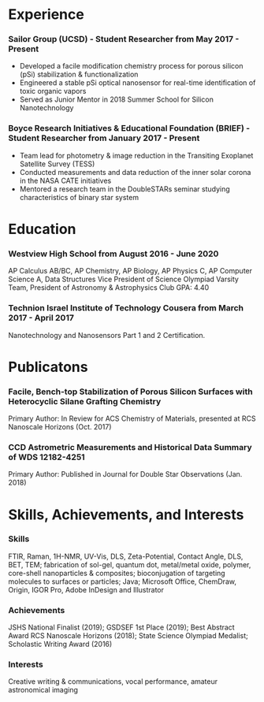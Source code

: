 # Experience
### Sailor Group (UCSD) - Student Researcher from May 2017 - Present
- Developed a facile modification chemistry process for porous silicon (pSi) stabilization & functionalization
- Engineered a stable pSi optical nanosensor for real-time identification of toxic organic vapors
- Served as Junior Mentor in 2018 Summer School for Silicon Nanotechnology

### Boyce Research Initiatives & Educational Foundation (BRIEF) - Student Researcher from January 2017 - Present
- Team lead for photometry & image reduction in the Transiting Exoplanet Satellite Survey (TESS)
-  Conducted measurements and data reduction of the inner solar corona in the NASA CATE initiatives
- Mentored a research team in the DoubleSTARs seminar studying characteristics of binary star system

# Education
### Westview High School from August 2016 - June 2020
AP Calculus AB/BC, AP Chemistry, AP Biology, AP Physics C, AP Computer Science A, Data Structures
Vice President of Science Olympiad Varsity Team, President of Astronomy & Astrophysics Club
GPA: 4.40

### Technion Israel Institute of Technology Cousera from March 2017 - April 2017
Nanotechnology and Nanosensors Part 1 and 2 Certification.

# Publicatons
### Facile, Bench-top Stabilization of Porous Silicon Surfaces with Heterocyclic Silane Grafting Chemistry
Primary Author: In Review for ACS Chemistry of Materials, presented at RCS Nanoscale Horizons (Oct. 2017)
### CCD Astrometric Measurements and Historical Data Summary of WDS 12182-4251
Primary Author: Published in Journal for Double Star Observations (Jan. 2018)

# Skills, Achievements, and Interests
### Skills
FTIR, Raman, 1H-NMR, UV-Vis, DLS, Zeta-Potential, Contact Angle, DLS, BET, TEM; fabrication of
sol-gel, quantum dot, metal/metal oxide, polymer, core-shell nanoparticles & composites; bioconjugation of
targeting molecules to surfaces or particles; Java; Microsoft Office, ChemDraw, Origin, IGOR Pro, Adobe InDesign and Illustrator
### Achievements
JSHS National Finalist (2019); GSDSEF 1st Place (2019); Best Abstract Award RCS Nanoscale Horizons (2018); State Science Olympiad Medalist; Scholastic Writing Award (2016)
### Interests
Creative writing & communications, vocal performance, amateur astronomical imaging
